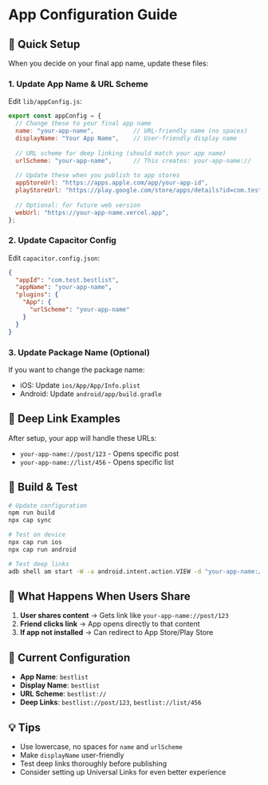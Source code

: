 # App Configuration Guide

## 🎯 **Quick Setup**

When you decide on your final app name, update these files:

### **1. Update App Name & URL Scheme**

Edit `lib/appConfig.js`:
```javascript
export const appConfig = {
  // Change these to your final app name
  name: "your-app-name",           // URL-friendly name (no spaces)
  displayName: "Your App Name",    // User-friendly display name
  
  // URL scheme for deep linking (should match your app name)
  urlScheme: "your-app-name",      // This creates: your-app-name://
  
  // Update these when you publish to app stores
  appStoreUrl: "https://apps.apple.com/app/your-app-id",
  playStoreUrl: "https://play.google.com/store/apps/details?id=com.test.bestlist",
  
  // Optional: for future web version
  webUrl: "https://your-app-name.vercel.app",
};
```

### **2. Update Capacitor Config**

Edit `capacitor.config.json`:
```json
{
  "appId": "com.test.bestlist",
  "appName": "your-app-name",
  "plugins": {
    "App": {
      "urlScheme": "your-app-name"
    }
  }
}
```

### **3. Update Package Name (Optional)**

If you want to change the package name:
- iOS: Update `ios/App/App/Info.plist`
- Android: Update `android/app/build.gradle`

## 🔗 **Deep Link Examples**

After setup, your app will handle these URLs:
- `your-app-name://post/123` - Opens specific post
- `your-app-name://list/456` - Opens specific list

## 🚀 **Build & Test**

```bash
# Update configuration
npm run build
npx cap sync

# Test on device
npx cap run ios
npx cap run android

# Test deep links
adb shell am start -W -a android.intent.action.VIEW -d "your-app-name://post/123" com.test.bestlist
```

## 📱 **What Happens When Users Share**

1. **User shares content** → Gets link like `your-app-name://post/123`
2. **Friend clicks link** → App opens directly to that content
3. **If app not installed** → Can redirect to App Store/Play Store

## 🎨 **Current Configuration**

- **App Name**: `bestlist`
- **Display Name**: `bestlist`
- **URL Scheme**: `bestlist://`
- **Deep Links**: `bestlist://post/123`, `bestlist://list/456`

## 💡 **Tips**

- Use lowercase, no spaces for `name` and `urlScheme`
- Make `displayName` user-friendly
- Test deep links thoroughly before publishing
- Consider setting up Universal Links for even better experience 